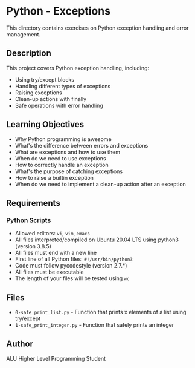# Python - Exceptions

This directory contains exercises on Python exception handling and error management.

## Description

This project covers Python exception handling, including:
- Using try/except blocks
- Handling different types of exceptions
- Raising exceptions
- Clean-up actions with finally
- Safe operations with error handling

## Learning Objectives

- Why Python programming is awesome
- What's the difference between errors and exceptions
- What are exceptions and how to use them
- When do we need to use exceptions
- How to correctly handle an exception
- What's the purpose of catching exceptions
- How to raise a builtin exception
- When do we need to implement a clean-up action after an exception

## Requirements

### Python Scripts
- Allowed editors: `vi`, `vim`, `emacs`
- All files interpreted/compiled on Ubuntu 20.04 LTS using python3 (version 3.8.5)
- All files must end with a new line
- First line of all Python files: `#!/usr/bin/python3`
- Code must follow pycodestyle (version 2.7.*)
- All files must be executable
- The length of your files will be tested using `wc`

## Files

- `0-safe_print_list.py` - Function that prints x elements of a list using try/except
- `1-safe_print_integer.py` - Function that safely prints an integer

## Author
ALU Higher Level Programming Student
